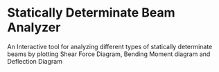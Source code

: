 # Statically Determinate Beam Analyzer
 An Interactive tool for analyzing different types of statically determinate beams by plotting Shear Force Diagram, Bending Moment diagram and Deflection Diagram
